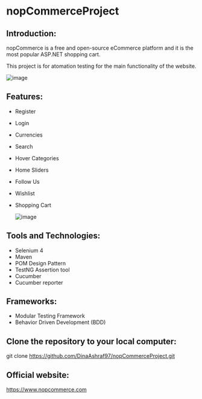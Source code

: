 # nopCommerceProject
## Introduction:
nopCommerce is a free and open-source eCommerce platform and it is the most popular ASP.NET shopping cart. 

This project is for atomation testing for the main functionality of the website.

![image](https://github.com/DinaAshraf97/nopCommerceProject/assets/138103067/963df5bf-467d-404d-aadc-9fac44450e17)

## Features:
- Register
- Login
- Currencies
- Search
- Hover Categories
- Home Sliders
- Follow Us
- Wishlist
- Shopping Cart
  
	![image](https://github.com/DinaAshraf97/nopCommerceProject/assets/138103067/b64ec1a9-8d43-4b06-b77b-6896e1119bf1)

## Tools and Technologies:
- Selenium 4
- Maven
- POM Design Pattern
- TestNG Assertion tool
- Cucumber
- Cucumber reporter

## Frameworks:
- Modular Testing Framework
- Behavior Driven Development (BDD)

## Clone the repository to your local computer:
git clone https://github.com/DinaAshraf97/nopCommerceProject.git

## Official website: 
https://www.nopcommerce.com
